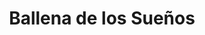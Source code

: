 ---
title: "Ballena de los Sueños"
description: "Esta pieza es un viaje entre mundos. Una ballena surca el cielo estrellado como si el océano fuera demasiado pequeño para su espíritu. Bajo ella, montañas nevadas y ríos que serpentean como pensamientos profundos. Quise crear una escena donde lo imposible se vuelve natural, donde la inmensidad se siente cercana. Es una meditación visual sobre la libertad, el misterio y la belleza de lo que no necesita explicación."
image: "@assets/projects/8.webp"
---